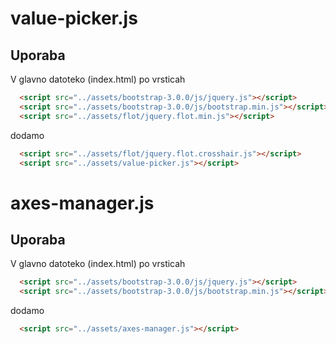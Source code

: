 # value-picker.js
## Uporaba

V glavno datoteko (index.html) po vrsticah
```html
  <script src="../assets/bootstrap-3.0.0/js/jquery.js"></script>
  <script src="../assets/bootstrap-3.0.0/js/bootstrap.min.js"></script>
  <script src="../assets/flot/jquery.flot.min.js"></script>
```
dodamo
```html
  <script src="../assets/flot/jquery.flot.crosshair.js"></script>
  <script src="../assets/value-picker.js"></script>
```

# axes-manager.js
## Uporaba

V glavno datoteko (index.html) po vrsticah
```html
  <script src="../assets/bootstrap-3.0.0/js/jquery.js"></script>
  <script src="../assets/bootstrap-3.0.0/js/bootstrap.min.js"></script>
```
dodamo
```html
  <script src="../assets/axes-manager.js"></script>
```
